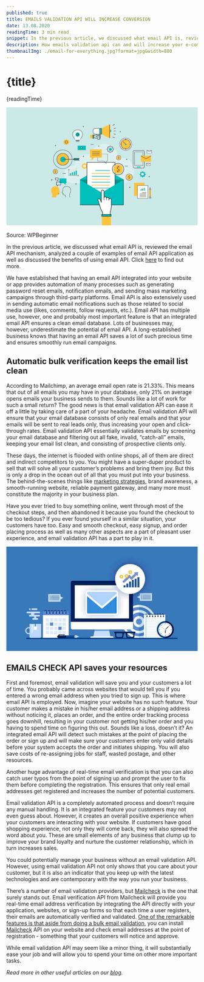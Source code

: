 ```yaml
---
published: true
title: EMAILS VALIDATION API WILL INCREASE CONVERSION
date: 13.08.2020
readingTime: 3 min read
snippet: In the previous article, we discussed what email API is, reviewed the email API mechanism, analyzed a couple of examples of email API application as well as discussed the benefits of using email API.
description: How emails validation api can and will increase your e-commerce conversion. Automatic verification and cleaning in bulk emailing
thumbnailImg: ./email-for-everything.jpg?format=jpg&width=880
---
```


# {title}

{readingTime}

![email validation api](./email-for-everything.jpg?format=webp;jpg;png;avif&srcset&width=880)

Source: WPBeginner

In the previous article, we discussed what email API is, reviewed the email API mechanism, analyzed a couple of examples of email API application as well as discussed the benefits of using email API. Click [here](/blog/what-is-email-api-and-why-do-i-need-one) to find out more.

We have established that having an email API integrated into your website or app provides automation of many processes such as generating password reset emails, notification emails, and sending mass marketing campaigns through third-party platforms. Email API is also extensively used in sending automatic email notifications such as those related to social media use (likes, comments, follow requests, etc.). Email API has multiple use, however, one and probably most important feature is that an integrated email API ensures a clean email database. Lots of businesses may, however, underestimate the potential of email API. A long-established business knows that having an email API saves a lot of such precious time and ensures smoothly run email campaigns.

## Automatic bulk verification keeps the email list clean

According to Mailchimp, an average email open rate is 21.33%. This means that out of all emails you may have in your database, only 21% on average opens emails your business sends to them. Sounds like a lot of work for such a small return? The good news is that email validation API can ease it off a little by taking care of a part of your headache. Email validation API will ensure that your email database consists of only real emails and that your emails will be sent to real leads only, thus increasing your open and click-through rates. Email validation API essentially validates emails by screening your email database and filtering out all fake, invalid, “catch-all” emails, keeping your email list clean, and consisting of prospective clients only.

These days, the internet is flooded with online shops, all of them are direct and indirect competitors to you. You might have a super-duper product to sell that will solve all your customer’s problems and bring them joy. But this is only a drop in the ocean out of all that you must put into your business. The behind-the-scenes things like [marketing strategies](/blog/email-marketing-stay-up-to-date), brand awareness, a smooth-running website, reliable payment gateway, and many more must constitute the majority in your business plan.

Have you ever tried to buy something online, went through most of the checkout steps, and then abandoned it because you found the checkout to be too tedious? If you ever found yourself in a similar situation, your customers have too. Easy and smooth checkout, easy signup, and order placing process as well as many other aspects are a part of pleasant user experience, and email validation API has a part to play in it.

![email dashboard](./email-dashboard.jpg?format=webp;jpg;png;avif&srcset&width=880)

## EMAILS CHECK API saves your resources

First and foremost, email validation will save you and your customers a lot of time. You probably came across websites that would tell you if you entered a wrong email address when you tried to sign up. This is where email API is employed. Now, imagine your website has no such feature. Your customer makes a mistake in his/her email address or a shipping address without noticing it, places an order, and the entire order tracking process goes downhill, resulting in your customer not getting his/her order and you having to spend time on figuring this out. Sounds like a loss, doesn’t it? An integrated email API will detect such mistakes at the point of placing the order or sign up and will make sure your customers enter only valid details before your system accepts the order and initiates shipping. You will also save costs of re-assigning jobs for staff, wasted postage, and other resources.

Another huge advantage of real-time email verification is that you can also catch user typos from the point of signing up and prompt the user to fix them before completing the registration. This ensures that only real email addresses get registered and increases the number of potential customers.

Email validation API is a completely automated process and doesn’t require any manual handling. It is an integrated feature your customers may not even guess about. However, it creates an overall positive experience when your customers are interacting with your website. If customers have good shopping experience, not only they will come back, they will also spread the word about you. These are small elements of any business that clump up to improve your brand loyalty and nurture the customer relationship, which in turn increases sales.

You could potentially manage your business without an email validation API. However, using email validation API not only shows that you care about your customer, but it is also an indicator that you keep up with the latest technologies and are contemporary with the way you run your business.

There’s a number of email validation providers, but [Mailcheck](/#features) is the one that surely stands out. Email verification API from Mailcheck will provide you real-time email address verification by integrating the API directly with your application, websites, or sign-up forms so that each time a user registers, their emails are automatically verified and validated. [One of the remarkable features is that aside from doing a bulk email validation](/blog/mailcheck-integration-all-you-need-to-know), you can install [Mailcheck](/#contact-us) API on your website and check email addresses at the point of registration - something that your customers will notice and approve.

While email validation API may seem like a minor thing, it will substantially ease your job and will allow you to spend your time on other more important tasks.

_Read more in other useful articles on our [blog](/blog)._
